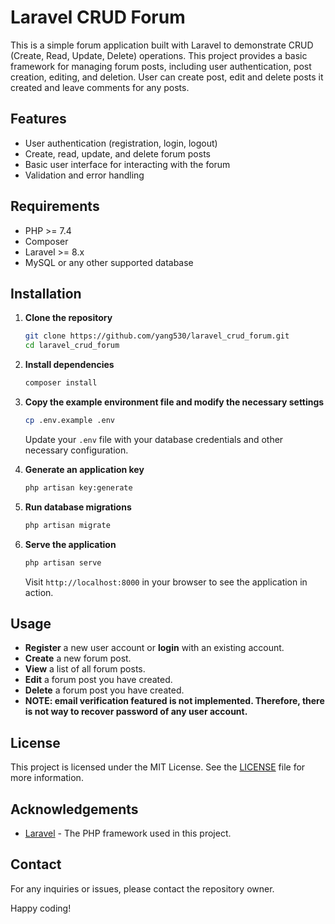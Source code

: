# Laravel CRUD Forum

This is a simple forum application built with Laravel to demonstrate CRUD (Create, Read, Update, Delete) operations. This project provides a basic framework for managing forum posts, including user authentication, post creation, editing, and deletion. User can create post, edit and delete posts it created and leave comments for any posts.  

## Features

- User authentication (registration, login, logout)
- Create, read, update, and delete forum posts
- Basic user interface for interacting with the forum
- Validation and error handling

## Requirements

- PHP >= 7.4
- Composer
- Laravel >= 8.x
- MySQL or any other supported database

## Installation

1. **Clone the repository**

    ```bash
    git clone https://github.com/yang530/laravel_crud_forum.git
    cd laravel_crud_forum
    ```

2. **Install dependencies**

    ```bash
    composer install
    ```

3. **Copy the example environment file and modify the necessary settings**

    ```bash
    cp .env.example .env
    ```

    Update your `.env` file with your database credentials and other necessary configuration.

4. **Generate an application key**

    ```bash
    php artisan key:generate
    ```

5. **Run database migrations**

    ```bash
    php artisan migrate
    ```

6. **Serve the application**

    ```bash
    php artisan serve
    ```

    Visit `http://localhost:8000` in your browser to see the application in action.

## Usage

- **Register** a new user account or **login** with an existing account.
- **Create** a new forum post.
- **View** a list of all forum posts.
- **Edit** a forum post you have created.
- **Delete** a forum post you have created.
- **NOTE: email verification featured is not implemented. Therefore, there is not way to recover password of any user account.**

## License

This project is licensed under the MIT License. See the [LICENSE](LICENSE) file for more information.

## Acknowledgements

- [Laravel](https://laravel.com/) - The PHP framework used in this project.

## Contact

For any inquiries or issues, please contact the repository owner.

Happy coding!
